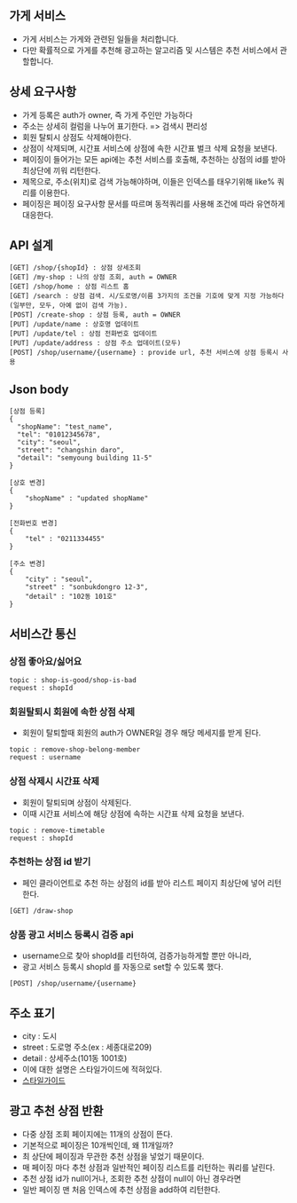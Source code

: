 ## 가게 서비스
* 가게 서비스는 가게와 관련된 일들을 처리합니다.
* 다만 확률적으로 가게를 추천해 광고하는 알고리즘 및 시스템은 추천 서비스에서 관할합니다.

## 상세 요구사항
* 가게 등록은 auth가 owner, 즉 가게 주인만 가능하다
* 주소는 상세히 컬럼을 나누어 표기한다. => 검색시 편리성
* 회원 탈퇴시 상점도 삭제해야한다.
* 상점이 삭제되며, 시간표 서비스에 상점에 속한 시간표 벌크 삭제 요청을 보낸다.
* 페이징이 들어가는 모든 api에는 추천 서비스를 호출해, 추천하는 상점의 id를 받아 최상단에 끼워 리턴한다.
* 제목으로, 주소(위치)로 검색 가능해야하며, 이들은 인덱스를 태우기위해 like% 쿼리를 이용한다.
* 페이징은 페이징 요구사항 문서를 따르며 동적쿼리를 사용해 조건에 따라 유연하게 대응한다.

## API 설계
```
[GET] /shop/{shopId} : 상점 상세조회
[GET] /my-shop : 나의 상점 조회, auth = OWNER
[GET] /shop/home : 상점 리스트 홈
[GET] /search : 상점 검색. 시/도로명/이름 3가지의 조건을 기호에 맞게 지정 가능하다(일부만, 모두, 아예 없이 검색 가능).
[POST] /create-shop : 상점 등록, auth = OWNER
[PUT] /update/name : 상호명 업데이트
[PUT] /update/tel : 상점 전화번호 업데이트
[PUT] /update/address : 상점 주소 업데이트(모두)
[POST] /shop/username/{username} : provide url, 추천 서비스에 상점 등록시 사용
```

## Json body
```
[상점 등록]
{
  "shopName": "test_name",
  "tel": "01012345678",
  "city": "seoul",
  "street": "changshin daro",
  "detail": "semyoung building 11-5"
}   

[상호 변경]
{
    "shopName" : "updated shopName"
}

[전화번호 변경]
{
    "tel" : "0211334455"
}

[주소 변경]
{
    "city" : "seoul",
    "street" : "sonbukdongro 12-3",
    "detail" : "102동 101호"
}
```

## 서비스간 통신
### 상점 좋아요/싫어요
```
topic : shop-is-good/shop-is-bad
request : shopId
```
### 회원탈퇴시 회원에 속한 상점 삭제
* 회원이 탈퇴할때 회원의 auth가 OWNER일 경우 해당 메세지를 받게 된다.
```
topic : remove-shop-belong-member
request : username
```
### 상점 삭제시 시간표 삭제
* 회원이 탈퇴되며 상점이 삭제된다.
* 이때 시간표 서비스에 해당 상점에 속하는 시간표 삭제 요청을 보낸다.
```
topic : remove-timetable
request : shopId
```
### 추천하는 상점 id 받기
* 페인 클라이언트로 추천 하는 상점의 id를 받아 리스트 페이지 최상단에 넣어 리턴한다.
```
[GET] /draw-shop
```
### 상품 광고 서비스 등록시 검증 api
* username으로 찾아 shopId를 리턴하여, 검증가능하게할 뿐만 아니라,
* 광고 서비스 등록시 shopId 를 자동으로 set할 수 있도록 했다.
```
[POST] /shop/username/{username}
```

## 주소 표기
* city : 도시
* street : 도로명 주소(ex : 세종대로209)
* detail : 상세주소(101동 1001호)
* 이에 대한 설명은 스타일가이드에 적혀있다.
* [스타일가이드](https://github.com/liveforone/study/blob/main/%5B%EB%82%98%EB%A7%8C%EC%9D%98%20%EC%8A%A4%ED%83%80%EC%9D%BC%20%EA%B0%80%EC%9D%B4%EB%93%9C%5D/m.%20%EC%A1%B0%EA%B1%B4%EC%9D%B4%20%EB%B3%B5%EC%9E%A1%ED%95%9C%20%EC%BF%BC%EB%A6%AC%EC%97%90%EC%84%9C%EB%8A%94%20%EC%BB%AC%EB%9F%BC%EC%9D%84%20%EC%9E%91%EA%B2%8C%20%EC%AA%BC%EA%B0%9C%EB%9D%BC.md)

## 광고 추천 상점 반환
* 다중 상점 조회 페이지에는 11개의 상점이 뜬다.
* 기본적으로 페이징은 10개씩인데, 왜 11개일까?
* 최 상단에 페이징과 무관한 추천 상점을 넣었기 때문이다.
* 매 페이징 마다 추천 상점과 일반적인 페이징 리스트를 리턴하는 쿼리를 날린다.
* 추천 상점 id가 null이거나, 조회한 추천 상점이 null이 아닌 경우라면 
* 일반 페이징 맨 처음 인덱스에 추천 상점을 add하여 리턴한다.
